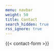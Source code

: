 ```yaml
---
menu: navbar
weight: 50
title: Contact
search_hidden: true
rss_ignore: true
---
```


{{< contact-form >}}

